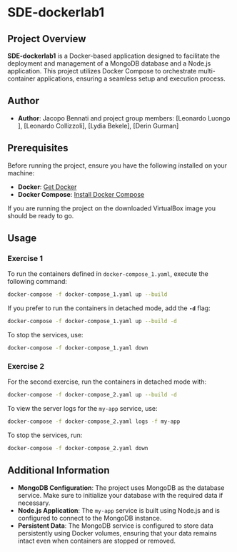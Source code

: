 # SDE-dockerlab1

## Project Overview

**SDE-dockerlab1** is a Docker-based application designed to facilitate the deployment and management of a MongoDB database and a Node.js application. This project utilizes Docker Compose to orchestrate multi-container applications, ensuring a seamless setup and execution process.

## Author

- **Author**: Jacopo Bennati and project group members: [Leonardo Luongo​], [Leonardo Collizzoli], [Lydia Bekele​], [Derin Gurman​]

## Prerequisites

Before running the project, ensure you have the following installed on your machine:

- **Docker**: [Get Docker](https://docs.docker.com/get-docker/)
- **Docker Compose**: [Install Docker Compose](https://docs.docker.com/compose/install/)

If you are running the project on the downloaded VirtualBox image you should be ready to go.

## Usage

### Exercise 1

To run the containers defined in `docker-compose_1.yaml`, execute the following command:

```bash
docker-compose -f docker-compose_1.yaml up --build
```

If you prefer to run the containers in detached mode, add the **`-d`** flag:

```bash
docker-compose -f docker-compose_1.yaml up --build -d
```

To stop the services, use:

```bash
docker-compose -f docker-compose_1.yaml down
```

### Exercise 2

For the second exercise, run the containers in detached mode with:

```bash
docker-compose -f docker-compose_2.yaml up --build -d
```

To view the server logs for the `my-app` service, use:

```bash
docker-compose -f docker-compose_2.yaml logs -f my-app
```

To stop the services, run:

```bash
docker-compose -f docker-compose_2.yaml down
```

## Additional Information

- **MongoDB Configuration**: The project uses MongoDB as the database service. Make sure to initialize your database with the required data if necessary.
- **Node.js Application**: The `my-app` service is built using Node.js and is configured to connect to the MongoDB instance.
- **Persistent Data**: The MongoDB service is configured to store data persistently using Docker volumes, ensuring that your data remains intact even when containers are stopped or removed.
